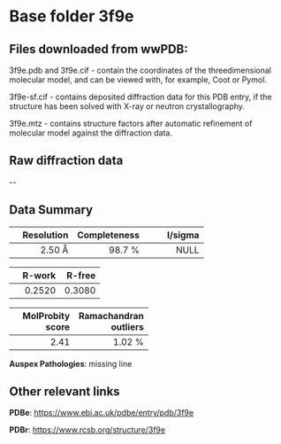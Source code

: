 # Base folder 3f9e

## Files downloaded from wwPDB:

3f9e.pdb and 3f9e.cif - contain the coordinates of the threedimensional molecular model, and can be viewed with, for example, Coot or Pymol.

3f9e-sf.cif - contains deposited diffraction data for this PDB entry, if the structure has been solved with X-ray or neutron crystallography.

3f9e.mtz - contains structure factors after automatic refinement of molecular model against the diffraction data.

## Raw diffraction data

--<br> 

## Data Summary
|   | Resolution | Completeness| I/sigma |
|---|-------------:|----------------:|--------------:|
|   |2.50 Å|98.7  %|<img width=50/>NULL |

|   | **R-work**| **R-free**   
|---|-------------:|----------------:|           
||  0.2520|  0.3080|

|   |**MolProbity<br>score**| **Ramachandran<br>outliers** 
|---|-------------:|----------------:|
||  2.41|  1.02 %|

**Auspex Pathologies**: missing line

 

## Other relevant links 
**PDBe**:  https://www.ebi.ac.uk/pdbe/entry/pdb/3f9e
 
**PDBr**: https://www.rcsb.org/structure/3f9e 

